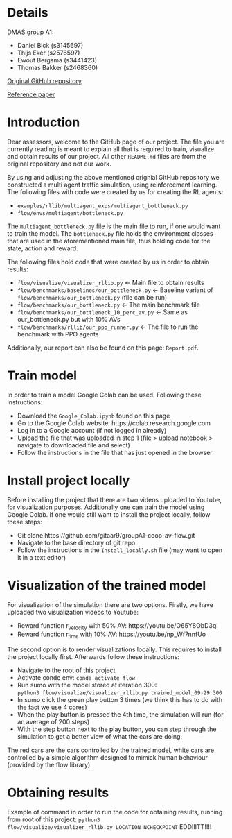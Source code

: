 # Details

DMAS group A1:
<ul>
  <li>Daniel Bick (s3145697)</li>
  <li>Thijs Eker (s2576597)</li>
  <li>Ewout Bergsma (s3441423)</li>
  <li>Thomas Bakker (s2468360)</li>  
</ul>

[Original GitHub repository](https://github.com/flow-project/flow)

[Reference paper](https://arxiv.org/abs/1710.05465)

# Introduction

Dear assessors, welcome to the GitHub page of our project. The file you are currently reading is meant to explain all that is required to train, visualize and obtain results of our project. All other <code>README.md</code> files are from the original repository and not our work.

By using and adjusting the above mentioned orignial GitHub repository we constructed a multi agent traffic simulation, using reinforcement learning. The following files with code were created by us for creating the RL agents:
<ul>
  <li><code>examples/rllib/multiagent_exps/multiagent_bottleneck.py</code></li>
  <li><code>flow/envs/multiagent/bottleneck.py</code></li>  
</ul>


The <code>multiagent_bottleneck.py</code> file is the main file to run, if one would want to train the model. The <code>bottleneck.py</code> file holds the environment classes that are used in the aforementioned main file, thus holding code for the state, action and reward. 

The following files hold code that were created by us in order to obtain results:

<ul>
  <li><code>flow/visualize/visualizer_rllib.py</code> 	<- Main file to obtain results</li>
  <li><code>flow/benchmarks/baselines/our_bottleneck.py</code> 	<- Baseline variant of <code>flow/benchmarks/our_bottleneck.py</code> (file can be run)</li>
  <li><code>flow/benchmarks/our_bottleneck.py</code> 		<-  The main benchmark file</li>
  <li><code>flow/benchmarks/our_bottleneck_10_perc_av.py</code> 	<- Same as our_bottleneck.py but with 10% AVs</li>
  <li><code>flow/benchmarks/rllib/our_ppo_runner.py</code> 	<- The file to run the benchmark with PPO agents</li>
</ul>

Additionally, our report can also be found on this page: <code>Report.pdf</code>.

# Train model
In order to train a model Google Colab can be used. Following these instructions:
<ul>
    <li>Download the <code>Google_Colab.ipynb</code> found on this page</li>
    <li>Go to the Google Colab website: https://colab.research.google.com</li>
    <li>Log in to a Google account (if not logged in already)</li>
    <li>Upload the file that was uploaded in step 1 (file > upload notebook > navigate to downloaded file and select)</li>
    <li>Follow the instructions in the file that has just opened in the browser</li>
</ul>

# Install project locally

Before installing the project that there are two videos uploaded to Youtube, for visualization purposes. Additionally one can train the model using Google Colab. If one would still want to install the project locally, follow these steps:
<ul>
  <li>Git clone https://github.com/gitaar9/groupA1-coop-av-flow.git</li>
  <li>Navigate to the base directory of git repo</li>
  <li>Follow the instructions in the <code>Install_locally.sh</code> file (may want to open it in a text editor)
</ul>

# Visualization of the trained model

For visualization of the simulation there are two options. Firstly, we have uploaded two visualization videos to Youtube:
<ul>
  <li>Reward function r<sub>velocity</sub> with 50% AV: https://youtu.be/O65Y8ObD3qI</li>
  <li>Reward function r<sub>time</sub> with 10% AV: https://youtu.be/np_Wf7nnfUo</li>
</ul>

The second option is to render visualizations locally. This requires to install the project locally first. Afterwards follow these instructions:

<ul>
  <li>Navigate to the root of this project</li>
  <li>Activate conde env: <code>conda activate flow</code></li>
  <li>
    Run sumo with the model stored at iteration 300:<br>
    <code>python3 flow/visualize/visualizer_rllib.py trained_model_09-29 300</code>
  </li>
  <li>In sumo click the green play button 3 times (we think this has to do with the fact we use 4 cores)</li>
  <li>When the play button is pressed the 4th time, the simulation will run (for an average of 200 steps)</li>
  <li>With the step button next to the play button, you can step through the simulation to get a better view of what the cars are doing.</li>
</ul>

The red cars are the cars controlled by the trained model, white cars are controlled by a simple algorithm designed to mimick human behaviour (provided by the flow library).

# Obtaining results

Example of command in order to run the code for obtaining results, running from root of this project:
<code>python3 flow/visualize/visualizer_rllib.py LOCATION NCHECKPOINT</code> EDDIIITT!!!!
